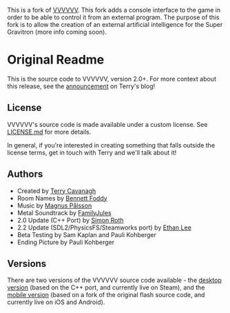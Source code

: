 
This is a fork of [VVVVVV](https://github.com/TerryCavanagh/VVVVVV/).
This fork adds a console interface to the game in order to be able to control it from an external program.
The purpose of this fork is to allow the creation of an external artificial intelligence for the Super Gravitron (more info coming soon).

Original Readme
===============

This is the source code to VVVVVV, version 2.0+. For more context about this release, see the [announcement](http://distractionware.com/blog/2020/01/vvvvvv-is-now-open-source/) on Terry's blog!

License
-------
VVVVVV's source code is made available under a custom license. See [LICENSE.md](LICENSE.md) for more details.

In general, if you're interested in creating something that falls outside the license terms, get in touch with Terry and we'll talk about it!

Authors
-------
- Created by [Terry Cavanagh](http://distractionware.com/)
- Room Names by [Bennett Foddy](http://www.foddy.net)
- Music by [Magnus Pålsson](http://souleye.madtracker.net/)
- Metal Soundtrack by [FamilyJules](http://familyjules7x.com/)
- 2.0 Update (C++ Port) by [Simon Roth](http://www.machinestudios.co.uk)
- 2.2 Update (SDL2/PhysicsFS/Steamworks port) by [Ethan Lee](http://www.flibitijibibo.com/)
- Beta Testing by Sam Kaplan and Pauli Kohberger
- Ending Picture by Pauli Kohberger

Versions
------------
There are two versions of the VVVVVV source code available - the [desktop version](https://github.com/TerryCavanagh/VVVVVV/tree/master/desktop_version) (based on the C++ port, and currently live on Steam), and the [mobile version](https://github.com/TerryCavanagh/VVVVVV/tree/master/mobile_version) (based on a fork of the original flash source code, and currently live on iOS and Android).

